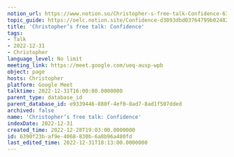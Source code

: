 ```yaml
---
notion_url: https://www.notion.so/Christopher-s-free-talk-Confidence-6390f23baf9e4068830b6a8b96a480fd
topic_guide: https://oelc.notion.site/Confidence-d3893dbd03764799b02482c0b3783b08
title: 'Christopher’s free talk: Confidence'
tags:
- Talk
- 2022-12-31
- Christopher
language_level: No limit
meeting_link: https://meet.google.com/ueq-ausp-wpb
object: page
hosts: Christopher
platform: Google Meet
talktime: 2022-12-31T16:00:00.0000000
parent_type: database_id
parent_database_id: e9339446-880f-4ef0-8ad7-8ad1f507dded
archived: false
name: 'Christopher’s free talk: Confidence'
indexDate: 2022-12-31
created_time: 2022-12-28T19:03:00.0000000
id: 6390f23b-af9e-4068-830b-6a8b96a480fd
last_edited_time: 2022-12-31T18:13:00.0000000
---
```




























